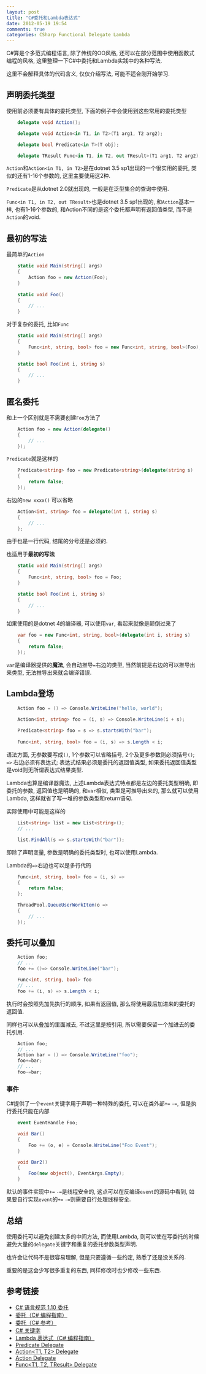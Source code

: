 ```yaml
---
layout: post
title: "C#委托和Lambda表达式"
date: 2012-05-19 19:54
comments: true
categories: CSharp Functional Delegate Lambda
---
```


C#算是个多范式编程语言, 除了传统的OO风格, 还可以在部分范围中使用函数式编程的风格, 这里整理一下C#中委托和Lambda实践中的各种写法. 

这里不会解释具体的代码含义, 仅仅介绍写法, 可能不适合刚开始学习.


声明委托类型
------------

使用前必须要有具体的委托类型, 下面的例子中会使用到这些常用的委托类型

``` csharp
    delegate void Action();

    delegate void Action<in T1, in T2>(T1 arg1, T2 arg2);

    delegate bool Predicate<in T>(T obj);

    delegate TResult Func<in T1, in T2, out TResult>(T1 arg1, T2 arg2);
```

`Action`和`Action<in T1, in T2>`是在dotnet 3.5 sp1出现的一个很实用的委托, 类似的还有1-16个参数的, 这里主要使用这2种.

`Predicate`是从dotnet 2.0就出现的, 一般是在泛型集合的查询中使用.

`Func<in T1, in T2, out TResult>`也是dotnet 3.5 sp1出现的, 和`Action`基本一样, 也有1-16个参数的, 和Action不同的是这个委托都声明有返回值类型, 而不是`Action`的void.


最初的写法
--------------

最简单的`Action`

``` csharp
    static void Main(string[] args)
    {
        Action foo = new Action(Foo);
    }
    
    static void Foo()
    {
        // ...
    }
```

对于复杂的委托, 比如`Func`

``` csharp
    static void Main(string[] args)
    {
        Func<int, string, bool> foo = new Func<int, string, bool>(Foo);
    }

    static bool Foo(int i, string s)
    {
        // ...
    }
```

匿名委托
--------

和上一个区别就是不需要创建`Foo`方法了

``` csharp
    Action foo = new Action(delegate()
    {
        // ...
    });
```

`Predicate`就是这样的

``` csharp
    Predicate<string> foo = new Predicate<string>(delegate(string s)
    {
        return false;
    });
```

右边的`new xxxx()` 可以省略

``` csharp
    Action<int, string> foo = delegate(int i, string s)
    {
        // ...
    };
```

由于也是一行代码, 结尾的分号还是必须的.

也适用于**最初的写法**

``` csharp
    static void Main(string[] args)
    {
        Func<int, string, bool> foo = Foo;
    }

    static bool Foo(int i, string s)
    {
        // ...
    }
```

如果使用的是dotnet 4的编译器, 可以使用`var`, 看起来就像是颠倒过来了

``` csharp
    var foo = new Func<int, string, bool>(delegate(int i, string s)
    {
        return false;
    });
```

`var`是编译器提供的**魔法**, 会自动推导`=`右边的类型, 当然前提是右边的可以推导出来类型, 无法推导出来就会编译错误.


Lambda登场
----------

``` csharp
    Action foo = () => Console.WriteLine("hello, world");

    Action<int, string> foo = (i, s) => Console.WriteLine(i + s);
    
    Predicate<string> foo = s => s.startsWith("bar");
    
    Func<int, string, bool> foo = (i, s) => s.Length < i;
```

语法方面, 无参数要写成`()`, 1个参数可以省略括号, 2个及更多参数则必须括号`()`; `=>` 右边必须有表达式; 表达式结果必须是委托的返回值类型, 如果委托返回值类型是void则无所谓表达式结果类型.

Lambda也算是编译器魔法, 上述Lambda表达式特点都是左边的委托类型明确, 即委托的参数, 返回值也是明确的, 和`var`相似, 类型是可推导出来的, 那么就可以使用Lambda, 这样就省了写一堆的参数类型和return语句.

实际使用中可能是这样的

``` csharp
    List<string> list = new List<string>();
    // ...

    list.FindAll(s => s.startsWith("bar"));
```

即除了声明变量, 参数是明确的委托类型时, 也可以使用Lambda.

Lambda的`=>`右边也可以是多行代码

``` csharp
    Func<int, string, bool> foo = (i, s) =>
    {
        return false;
    };

    ThreadPool.QueueUserWorkItem(o =>
    {
        // ...
    });
```

委托可以叠加
------------

``` csharp
    Action foo;
    // ...
    foo += ()=> Console.WriteLine("bar");

    Func<int, string, bool> foo
    // ...
    foo += (i, s) => s.Length < i;
```

执行时会按照先加先执行的顺序, 如果有返回值, 那么将使用最后加进来的委托的返回值.

同样也可以从叠加的里面减去, 不过这里是按引用, 所以需要保留一个加进去的委托引用.

``` csharp
    Action foo;
    // ...
    Action bar = () => Console.WriteLine("foo");
    foo+=bar;
    // ...
    foo-=bar;
```

### 事件

C#提供了一个`event`关键字用于声明一种特殊的委托, 可以在类外部`+=` `-=`, 但是执行委托只能在内部

``` csharp
    event EventHandle Foo;

    void Bar()
    {
        Foo += (o, e) = Console.WriteLine("Foo Event");
    }

    void Bar2()
    {
        Foo(new object(), EventArgs.Empty);
    }
```

默认的事件实现中`+=` `-=`是线程安全的, 这点可以在反编译`event`的源码中看到, 如果要自行实现`event`的`+=` `-=`则需要自行处理线程安全.


总结
----

使用委托可以避免创建太多的中间方法, 而使用Lambda, 则可以使在写委托的时候避免大量的`delegate`关键字和重复的委托参数类型声明.

也许会让代码不是很容易理解, 但是只要遵循一些约定, 熟悉了还是没关系的.

重要的是这会少写很多重复的东西, 同样修改时也少修改一些东西.


参考链接
--------

-   [C# 语言规范 1.10 委托](http://msdn.microsoft.com/zh-cn/library/aa664629%28v=vs.71%29)
-   [委托（C# 编程指南）](http://msdn.microsoft.com/zh-cn/library/ms173171%28v=vs.80%29.aspx)
-   [委托（C# 参考）](http://msdn.microsoft.com/zh-cn/library/900fyy8e%28v=vs.80%29.aspx)
-   [C# 关键字](http://msdn.microsoft.com/zh-cn/library/x53a06bb%28v=vs.80%29.aspx)
-   [Lambda 表达式（C# 编程指南）](http://msdn.microsoft.com/zh-cn/library/bb397687.aspx)
-   [Predicate<T> Delegate](http://msdn.microsoft.com/en-us/library/bfcke1bz)
-   [Action<T1, T2> Delegate](http://msdn.microsoft.com/en-us/library/bb549311)
-   [Action Delegate](http://msdn.microsoft.com/en-us/library/system.action)
-   [Func<T1, T2, TResult> Delegate](http://msdn.microsoft.com/en-us/library/bb534647)
